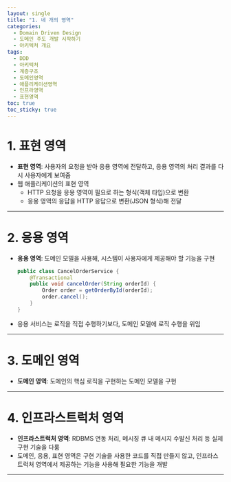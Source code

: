 ```yaml
---
layout: single
title: "1. 네 개의 영역"
categories:
  - Domain Driven Design
  - 도메인 주도 개발 시작하기
  - 아키텍처 개요
tags:
  - DDD
  - 아키텍처
  - 계층구조
  - 도메인영역
  - 애플리케이션영역
  - 인프라영역
  - 표현영역
toc: true
toc_sticky: true
---
```


# 1. 표현 영역

- **표현 영역**: 사용자의 요청을 받아 응용 영역에 전달하고, 응용 영역의 처리 결과를 다시 사용자에게 보여줌
- 웹 애플리케이션의 표현 영역
    - HTTP 요청을 응용 영역이 필요로 하는 형식(객체 타입)으로 변환
    - 응용 영역의 응답을 HTTP 응답으로 변환(JSON 형식)해 전달
---
# 2. 응용 영역

- **응용 영역**: 도메인 모델을 사용해, 시스템이 사용자에게 제공해야 할 기능을 구현
    
    ```java
    public class CancelOrderService {
        @Transactional
        public void cancelOrder(String orderId) {
            Order order = getOrderById(orderId);
            order.cancel();
        }
    }
    ```
    
- 응용 서비스는 로직을 직접 수행하기보다, 도메인 모델에 로직 수행을 위임

---
# 3. 도메인 영역

- **도메인 영역**: 도메인의 핵심 로직을 구현하는 도메인 모델을 구현

---
# 4. 인프라스트럭처 영역

- **인프라스트럭처 영역**: RDBMS 연동 처리, 메시징 큐 내 메시지 수발신 처리 등 실제 구현 기술을 다룸
- 도메인, 응용, 표현 영역은 구현 기술을 사용한 코드를 직접 만들지 않고, 인프라스트럭처 영역에서 제공하는 기능을 사용해 필요한 기능을 개발

---
